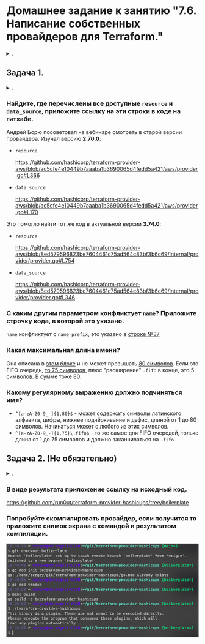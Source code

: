 # Домашнее задание к занятию "7.6. Написание собственных провайдеров для Terraform."

<details><summary>.</summary>

> Бывает, что 
> * общедоступная документация по терраформ ресурсам не всегда достоверна,
> * в документации не хватает каких-нибудь правил валидации или неточно описаны параметры,
> * понадобиться использовать провайдер без официальной документации,
> * может возникнуть необходимость написать свой провайдер для системы используемой в ваших проектах.   

</details>  

## Задача 1. 

<details><summary>.</summary>

> Давайте потренируемся читать исходный код AWS провайдера, который можно склонировать от сюда: 
> [https://github.com/hashicorp/terraform-provider-aws.git](https://github.com/hashicorp/terraform-provider-aws.git).
> Просто найдите нужные ресурсы в исходном коде и ответы на вопросы станут понятны.  
> 
> 1. Найдите, где перечислены все доступные `resource` и `data_source`, приложите ссылку на эти строки в коде на гитхабе.   
> 1. Для создания очереди сообщений SQS используется ресурс `aws_sqs_queue` у которого есть параметр `name`. 
>     * С каким другим параметром конфликтует `name`? Приложите строчку кода, в которой это указано.
>     * Какая максимальная длина имени? 
>     * Какому регулярному выражению должно подчиняться имя? 

</details>  

### Найдите, где перечислены все доступные `resource` и `data_source`, приложите ссылку на эти строки в коде на гитхабе. 

Андрей Борю посоветовал на вебинаре смотреть в старой версии провайдера. Изучал версию **2.70.0**:

  * `resource`

    https://github.com/hashicorp/terraform-provider-aws/blob/ac5cfe4e10449b7aaaba1b3690065d4fedd5a421/aws/provider.go#L366

  * `data_source`
    
    https://github.com/hashicorp/terraform-provider-aws/blob/ac5cfe4e10449b7aaaba1b3690065d4fedd5a421/aws/provider.go#L170

Это помогло найти тот же код в актуальной версии **3.74.0**:

  * `resource`
    
    https://github.com/hashicorp/terraform-provider-aws/blob/8ed579596823be7604461c75ad564c83bf3b6c69/internal/provider/provider.go#L754

  * `data_source`
    
    https://github.com/hashicorp/terraform-provider-aws/blob/8ed579596823be7604461c75ad564c83bf3b6c69/internal/provider/provider.go#L346

### С каким другим параметром конфликтует `name`? Приложите строчку кода, в которой это указано.

`name` конфликтует с `name_prefix`, это указано в [строке №87](https://github.com/hashicorp/terraform-provider-aws/blob/8ed579596823be7604461c75ad564c83bf3b6c69/internal/service/sqs/queue.go#L87)

### Какая максимальная длина имени? 

Она описана в [этом блоке](https://github.com/hashicorp/terraform-provider-aws/blob/8ed579596823be7604461c75ad564c83bf3b6c69/internal/service/sqs/queue.go#L424) и не может превышать [80 символов](https://github.com/hashicorp/terraform-provider-aws/blob/8ed579596823be7604461c75ad564c83bf3b6c69/internal/service/sqs/queue.go#L427). Если это FIFO очередь, [то 75 символов](https://github.com/hashicorp/terraform-provider-aws/blob/8ed579596823be7604461c75ad564c83bf3b6c69/internal/service/sqs/queue.go#L425), плюс "расширение" `.fifo` в конце, это 5 символов. В сумме тоже 80.

### Какому регулярному выражению должно подчиняться имя? 

* `^[a-zA-Z0-9_-]{1,80}$` - может содержать символы латинского алфавита, цифры, нижнее подчёркивание и дефис, длиной от 1 до 80 символов. Начинаться может с любого из этих символов.
* `^[a-zA-Z0-9_-]{1,75}\.fifo$` - то же самое для FIFO очередей, только длина от 1 до 75 символов и должно заканчиваться на `.fifo`

## Задача 2. (Не обязательно) 

<details><summary>.</summary>

> В рамках вебинара и презентации мы разобрали как создать свой собственный провайдер на примере кофемашины. 
> Также вот официальная документация о создании провайдера: 
> [https://learn.hashicorp.com/collections/terraform/providers](https://learn.hashicorp.com/collections/terraform/providers).
> 
> 1. Проделайте все шаги создания провайдера.
> 2. В виде результата приложение ссылку на исходный код.
> 3. Попробуйте скомпилировать провайдер, если получится то приложите снимок экрана с командой и результатом компиляции.   

</details>  

### В виде результата приложение ссылку на исходный код.

https://github.com/run0ut/terraform-provider-hashicups/tree/boilerplate

### Попробуйте скомпилировать провайдер, если получится то приложите снимок экрана с командой и результатом компиляции. 

![скриншот сборки провайдера из исходников](./media/virt-76-terraform-build-provider.png)